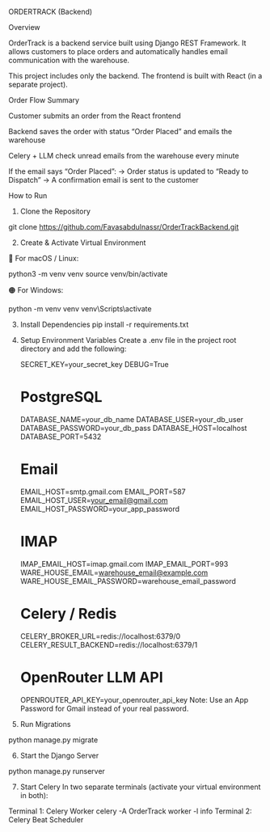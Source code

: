 ORDERTRACK (Backend)

Overview

OrderTrack is a backend service built using Django REST Framework. It allows customers to place orders and automatically handles email communication with the warehouse.

This project includes only the backend. The frontend is built with React (in a separate project).



Order Flow Summary

  Customer submits an order from the React frontend

  Backend saves the order with status “Order Placed” and emails the warehouse

  Celery + LLM check unread emails from the warehouse every minute

  If the email says “Order Placed”:
   → Order status is updated to “Ready to Dispatch”
   → A confirmation email is sent to the customer



 How to Run

1. Clone the Repository

git clone https://github.com/Favasabdulnassr/OrderTrackBackend.git

2. Create & Activate Virtual Environment

 🔵 For macOS / Linux:

   python3 -m venv venv
   source venv/bin/activate

 🟠 For Windows:

   python -m venv venv
   venv\Scripts\activate

3. Install Dependencies
  pip install -r requirements.txt

4. Setup Environment Variables
  Create a .env file in the project root directory and add the following:


    SECRET_KEY=your_secret_key
    DEBUG=True

    # PostgreSQL
    DATABASE_NAME=your_db_name
    DATABASE_USER=your_db_user
    DATABASE_PASSWORD=your_db_pass
    DATABASE_HOST=localhost
    DATABASE_PORT=5432

    # Email
    EMAIL_HOST=smtp.gmail.com
    EMAIL_PORT=587
    EMAIL_HOST_USER=your_email@gmail.com
    EMAIL_HOST_PASSWORD=your_app_password

    # IMAP
    IMAP_EMAIL_HOST=imap.gmail.com
    IMAP_EMAIL_PORT=993
    WARE_HOUSE_EMAIL=warehouse_email@example.com
    WARE_HOUSE_EMAIL_PASSWORD=warehouse_email_password

    # Celery / Redis
    CELERY_BROKER_URL=redis://localhost:6379/0
    CELERY_RESULT_BACKEND=redis://localhost:6379/1

    # OpenRouter LLM API
    OPENROUTER_API_KEY=your_openrouter_api_key
      Note: Use an App Password for Gmail instead of your real password.

5. Run Migrations
 
 python manage.py migrate

6. Start the Django Server

python manage.py runserver

7. Start Celery
 In two separate terminals (activate your virtual environment in both):

 Terminal 1: Celery Worker
    celery -A OrderTrack worker -l info
    Terminal 2: Celery Beat Scheduler

